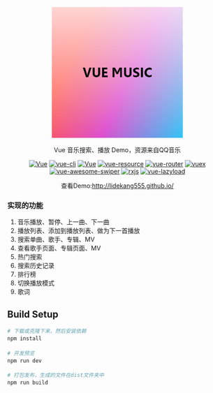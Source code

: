 <p align="center"><a href="http://sioxas.github.io/" target="_blank"><img width="300"src="https://github.com/Sioxas/GitImage/raw/master/Apple_Music_Blur.png"></a></p>
<p align="center">Vue 音乐搜索、播放 Demo，资源来自QQ音乐</p>
<p align="center">
  <a href="http://sioxas.github.io/"><img src="https://img.shields.io/travis/rust-lang/rust.svg" alt="Vue"></a>
  <a href="https://github.com/vuejs/vue-cli"><img src="https://img.shields.io/badge/vue--cli-v2.4.0-blue.svg" alt="vue-cli"></a>
  <a href="https://github.com/vuejs/vue"><img src="https://img.shields.io/badge/vue-v2.0.1-blue.svg" alt="Vue"></a>
  <a href="https://github.com/pagekit/vue-resource"><img src="https://img.shields.io/badge/vue--resource-v1.0.3-blue.svg" alt="vue-resource"></a>
  <a href="https://github.com/vuejs/vue-router"><img src="https://img.shields.io/badge/vue--router-v2.1.1-blue.svg" alt="vue-router"></a>
  <a href="https://github.com/vuejs/vuex"><img src="https://img.shields.io/badge/vuex-v2.0.0-blue.svg" alt="vuex"></a>
  <a href="https://github.com/surmon-china/vue-awesome-swiper"><img src="https://img.shields.io/badge/vue--awesome--swiper-v2.2.6-blue.svg" alt="vue-awesome-swiper"></a>
  <a href="https://github.com/Reactive-Extensions/RxJS"><img src="https://img.shields.io/badge/rxjs-v5.0.2-blue.svg" alt="rxjs"></a>
  <a href="https://github.com/hilongjw/vue-lazyload"><img src="https://img.shields.io/badge/vue--lazyload-v1.0.0--rc7-yellow.svg" alt="vue-lazyload"></a>
</p>
<p align="center">查看Demo:<a href="http://sioxas.github.io/">http://lidekang555.github.io/</a>


### 实现的功能
1. 音乐播放、暂停、上一曲、下一曲
2. 播放列表、添加到播放列表、做为下一首播放
3. 搜索单曲、歌手、专辑、MV
4. 查看歌手页面、专辑页面、MV
5. 热门搜索
6. 搜索历史记录
7. 排行榜
8. 切换播放模式
9. 歌词

## Build Setup

``` bash
# 下载或克隆下来，然后安装依赖
npm install

# 开发预览
npm run dev

# 打包发布，生成的文件在dist文件夹中
npm run build
